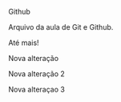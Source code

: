 Github

Arquivo da aula de Git e Github.

Até mais!

Nova alteração

Nova alteração 2

Nova alteraçao 3
